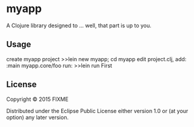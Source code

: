 # myapp

A Clojure library designed to ... well, that part is up to you.

## Usage

create myapp project     >>lein new myapp; cd myapp
edit project.clj, add:    :main myapp.core/foo
run:                     >>lein run First


## License

Copyright © 2015 FIXME

Distributed under the Eclipse Public License either version 1.0 or (at
your option) any later version.
